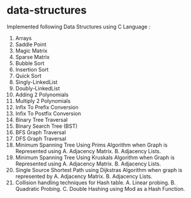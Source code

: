 # data-structures

Implemented following Data Structures using C Language :
1.   Arrays
2.   Saddle Point
3.   Magic Matrix
4.   Sparse Matrix
5.   Bubble Sort
6.   Insertion Sort
7.   Quick Sort
8.   Singly-LinkedList
9.   Doubly-LinkedList
10.  Adding 2 Polynomials
11.  Multiply 2 Polynomials
12.  Infix To Prefix Conversion
13.  Infix To Postfix Conversion
14.  Binary Tree Traversal
15.  Binary Search Tree (BST)
16.  BFS Graph Traversal
17.  DFS Graph Traversal
18.  Minimum Spanning Tree Using Prims Algorithm when Graph is Represented using
    A. Adjacency Matrix.
    B. Adjacency Lists.
19.  Minimum Spanning Tree Using Kruskals Algorithm when Graph is Represented using
    A. Adjacency Matrix.
    B. Adjacency Lists.
20.  Single Source Shortest Path using Dijkstras Algorithm when graph is represented by
    A. Adjacency Matrix.
    B. Adjacency Lists.
21.  Collision handling techniques for Hash table.
    A. Linear probing.
    B. Quadratic Probing.
    C. Double Hashing using Mod as a Hash Function.
